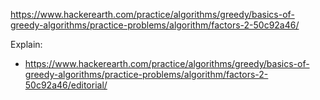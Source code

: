 https://www.hackerearth.com/practice/algorithms/greedy/basics-of-greedy-algorithms/practice-problems/algorithm/factors-2-50c92a46/

Explain:

- https://www.hackerearth.com/practice/algorithms/greedy/basics-of-greedy-algorithms/practice-problems/algorithm/factors-2-50c92a46/editorial/
